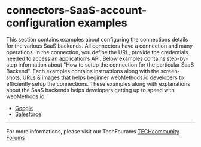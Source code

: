 # connectors-SaaS-account-configuration examples

This section contains examples about configuring the connections details for the various SaaS backends. All connectors have a connection and many operations. In the connection, you define the URL, provide the credentials needed to access an application’s API. Below examples contains step-by-step information about "How to setup the connection for the particular SaaS Backend". Each examples contains instructions along with the screen-shots, URLs & images that helps beginner webMethods.io developers to efficiently setup the connections. These examples along with explanations about the SaaS backends helps developers getting up to speed with webMethods.io.

* [Google](./Google)
* [Salesforce](./Salesforce)


_______________________________
For more informations, please visit our TechFourams [TECHcommunity Forums](http://tech.forums.softwareag.com/techjforum/forums/list.page?product=integration-cloud)


